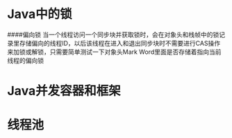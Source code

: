 # Java中的锁 #
####偏向锁
当一个线程访问一个同步块并获取锁时，会在对象头和栈帧中的锁记录里存储偏向的线程ID，以后该线程在进入和退出同步块时不需要进行CAS操作来加锁或解锁，只需要简单测试一下对象头Mark Word里面是否存储着指向当前线程的偏向锁

# Java并发容器和框架 #

# 线程池 #

